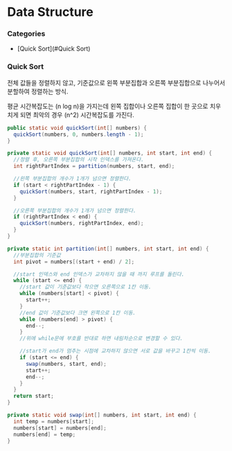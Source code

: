 # Data Structure

### Categories
- [Quick Sort](#Quick Sort)

### Quick Sort

전체 값들을 정렬하지 않고, 기준값으로 왼쪽 부분집합과 오른쪽 부분집합으로 나누어서 분할하여 정렬하는 방식.

평균 시간복잡도는 (n log n)을 가지는데 왼쪽 집합이나 오른쪽 집합이 한 곳으로 치우치게 되면 최악의 경우 (n^2) 시간복잡도를 가진다.

```java
public static void quickSort(int[] numbers) {
  quickSort(numbers, 0, numbers.length - 1);
}

private static void quickSort(int[] numbers, int start, int end) {
  //정렬 후, 오른쪽 부분집합의 시작 인덱스를 가져온다.
  int rightPartIndex = partition(numbers, start, end);

  //왼쪽 부분집합의 개수가 1개가 넘으면 정렬한다.
  if (start < rightPartIndex - 1) {
    quickSort(numbers, start, rightPartIndex - 1);
  }

  //오른쪽 부분집합의 개수가 1개가 넘으면 정렬한다.
  if (rightPartIndex < end) {
    quickSort(numbers, rightPartIndex, end);
  }
}

private static int partition(int[] numbers, int start, int end) {
  //부분집합의 기준값
  int pivot = numbers[(start + end) / 2];

  //start 인덱스와 end 인덱스가 교차하지 않을 때 까지 루프를 돌린다.
  while (start <= end) {
    //start 값이 기준값보다 작으면 오른쪽으로 1칸 이동.
    while (numbers[start] < pivot) {
      start++;
    }
    //end 값이 기준값보다 크면 왼쪽으로 1칸 이동.
    while (numbers[end] > pivot) {
      end--;
    }
    //위에 while문에 부호를 반대로 하면 내림차순으로 변경할 수 있다.

    //start가 end가 멈추는 시점에 교차하지 않으면 서로 값을 바꾸고 1칸씩 이동.
    if (start <= end) {
      swap(numbers, start, end);
      start++;
      end--;
    }
  }
  return start;
}

private static void swap(int[] numbers, int start, int end) {
  int temp = numbers[start];
  numbers[start] = numbers[end];
  numbers[end] = temp;
}
```
